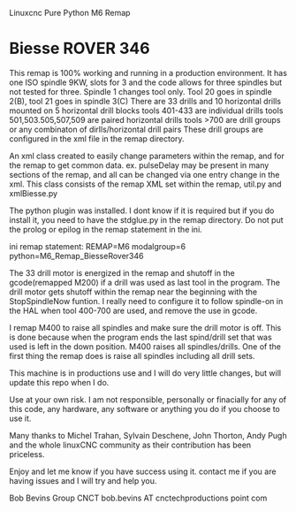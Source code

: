 Linuxcnc Pure Python M6 Remap <H1>Biesse ROVER 346</H1>

This remap is 100% working and running in a production environment.
It has one ISO spindle 9KW, slots for 3 and the code allows for three spindles but not tested for three.
  Spindle 1 changes tool only. Tool 20 goes in spindle 2(B), tool 21 goes in spindle 3(C)
There are 33 drills and 10 horizontal drills mounted on 5 horizontal drill blocks
    tools 401-433 are individual drills
    tools 501,503.505,507,509 are paired horizontal drills
    tools >700 are drill groups or any combinaton of dirlls/horizontal drill pairs
          These drill groups are configured in the xml file in the remap directory.

An xml class created to easily change parameters within the remap, and for the remap to get common data.
ex. pulseDelay may be present in many sections of the remap, and all can be changed via one entry change 
in the xml. This class consists of the remap XML set within the remap, util.py and xmlBiesse.py
    
The python plugin was installed. I dont know if it is required but if you do install it, you need to have
the stdglue.py in the remap directory. Do not put the prolog or epilog in the remap statement in the ini.

ini remap statement: REMAP=M6 modalgroup=6 python=M6_Remap_BiesseRover346 

The 33 drill motor is energized in the remap and shutoff in the gcode(remapped M200) if a drill was used as last tool in the program. 
The drill motor gets shutoff within the remap near the beginning with the StopSpindleNow funtion.
I really need to configure it to follow spindle-on in the HAL when tool 400-700 are used, and remove the use in gcode.

I remap M400 to raise all spindles and make sure the drill motor is off. This is done because when the program ends the last spind/drill set that was used is left in the down position. M400 raises all spindles/drills. One of the first thing the remap does is raise all spindles including all drill sets.

This machine is in productions use and I will do very little changes, but will update this repo when I do.

Use at your own risk. I am not responsible, personally or finacially for any of this code, any hardware, any software or anything you do
if you choose to use it.

Many thanks to Michel Trahan, Sylvain Deschene, John Thorton, Andy Pugh and the whole linuxCNC community as their contribution
has been priceless.

Enjoy and let me know if you have success using it. contact me if you are having issues and I will try and help you.

Bob Bevins Group CNCT
bob.bevins AT cnctechproductions point com
